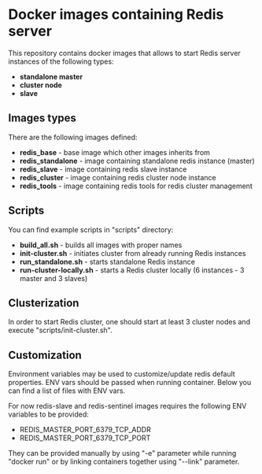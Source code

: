 # Docker images containing Redis server

This repository contains docker images that allows to start Redis server instances of the following types:
- **standalone master**
- **cluster node**
- **slave**

## Images types

There are the following images defined:

- **redis_base** - base image which other images inherits from
- **redis_standalone** - image containing standalone redis instance (master)
- **redis_slave** - image containing redis slave instance
- **redis_cluster** - image containing redis cluster node instance
- **redis_tools** - image containing redis tools for redis cluster management

## Scripts

You can find example scripts in "scripts" directory:
- **build_all.sh** - builds all images with proper names
- **init-cluster.sh** - initiates cluster from already running Redis instances
- **run_standalone.sh** - starts standalone Redis instance
- **run-cluster-locally.sh** - starts a Redis cluster locally (6 instances - 3 master and 3 slaves)

## Clusterization

In order to start Redis cluster, one should start at least 3 cluster nodes and execute "scripts/init-cluster.sh".

## Customization

Environment variables may be used to customize/update redis default properties.
ENV vars should be passed when running container.
Below you can find a list of files with ENV vars.

For now redis-slave and redis-sentinel images requires the following ENV variables to be provided:
- REDIS_MASTER_PORT_6379_TCP_ADDR
- REDIS_MASTER_PORT_6379_TCP_PORT

They can be provided manually by using "-e" parameter while running "docker run" or by linking containers together using "--link" parameter.
